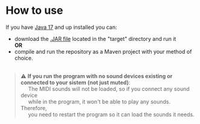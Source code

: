 # How to use
If you have [Java 17](https://www.oracle.com/java/technologies/javase/jdk17-archive-downloads.html) and up installed you can:
- download the [.JAR file](https://github.com/PickleEaterJim33/Sorting-Algorithms-Visualiser/raw/main/target/SortingAlgorithmsVisualiser.jar) located in the "target" directory and run it  
**OR**
- compile and run the repository as a Maven project with your method of choice.</br></br>

> :warning: **If you run the program with no sound devices existing or connected to your sistem (not just muted)**:  </br>
&nbsp;&nbsp;&nbsp;&nbsp;&nbsp;The MIDI sounds will not be loaded, so if you connect any sound device  
&nbsp;&nbsp;&nbsp;&nbsp;&nbsp;while in the program, it won't be able to play any sounds. Therefore,  
&nbsp;&nbsp;&nbsp;&nbsp;&nbsp;you need to restart the program so it can load the sounds it needs.
